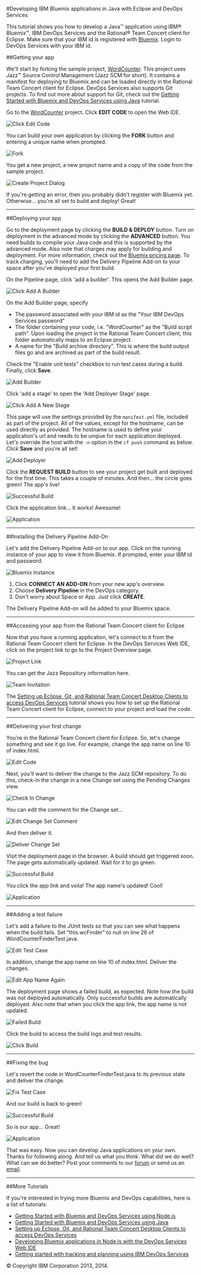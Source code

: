 #Developing IBM Bluemix applications in Java with Eclipse and DevOps Services

This tutorial shows you how to develop a Java&trade; application using IBM&reg; Bluemix&trade;, IBM DevOps Services and the Rational&reg; Team Concert client for Eclipse. 
Make sure that your IBM id is registered with [Bluemix](//bluemix.net). Login to DevOps Services with your IBM id.


##Getting your app

We'll start by forking the sample project, [WordCounter](https://hub.jazz.net/project/pskhadke/WordCounter/overview).
This project uses Jazz&trade; Source Control Management (Jazz SCM for short). It contains a manifest for deploying to Bluemix
and can be loaded directly in the Rational Team Concert client for Eclipse. DevOps Services also supports Git projects. To find out more
about support for Git, check out the
[Getting Started with Bluemix and DevOps Services using Java](/tutorials/jazzeditorjava) tutorial.

Go to the [WordCounter](https://hub.jazz.net/project/pskhadke/WordCounter/overview) project. Click **EDIT CODE** to
open the Web IDE.

![Click Edit Code](/tutorials/jazzrtc/images/click_edit_code.png "Click Edit Code")

You can build your own application by clicking the **FORK** button and entering a unique name when prompted.

![Fork](/tutorials/jazzrtc/images/fork.png "Fork")

You get a new project, a new project name and a copy of the code from the sample project.

![Create Project Dialog](/tutorials/jazzrtc/images/create_project.png "Create Project Dialog")

If you're getting an error, then you probably didn't register with Bluemix yet. Otherwise... you're all set to build and deploy!
Great!

---
##Deploying your app

Go to the deployment page by clicking the **BUILD & DEPLOY** button. Turn on deployment in the advanced mode by clicking the
**ADVANCED** button. You need builds to compile your Java code and this is supported by the advanced mode. Also note that
charges may apply for building and deployment. For more information, check out the [Bluemix pricing page](https://bluemix.net/#/pricing).
To track charging, you'll need to add the Delivery Pipeline Add-on to your space after you've deployed your first build.

On the Pipeline page, click 'add a builder'. This opens the Add Builder page.

![Click Add A Builder](/tutorials/jazzrtc/images/add_builder.png "Click add a builder")

On the Add Builder page, specify
	
* The password associated with your IBM id as the "Your IBM DevOps Services password"
* The folder containing your code, i.e. "WordCounter" as the "Build script path". Upon loading the project in the Rational Team Concert client, this folder
automatically maps to an Eclipse project.
* A name for the "Build archive directory". This is where the build output files go and are archived as part of the build result.

Check the "Enable unit tests" checkbox to run test cases during a build. Finally, click **Save**.

![Add Builder](/tutorials/jazzrtc/images/configure_builder.png "Add Builder")

Click 'add a stage' to open the 'Add Deployer Stage' page.

![Click Add A New Stage](/tutorials/jazzrtc/images/add_deployer.png "Click add a new stage")

This page will use the settings provided by the `manifest.yml` file, included as part of the project. All of the values,
except for the hostname, can be used directly as provided. The hostname is used to define your application's url and needs
to be unqiue for each application deployed. Let's override the host with the `-n` option in the `cf push` command as below.
Click **Save** and you're all set!

![Add Deployer](/tutorials/jazzrtc/images/configure_deployer.png "Add Deployer")

Click the **REQUEST BUILD** button to see your project get built and deployed for the first time. This takes a couple of
minutes. And then... the circle goes green! The app's live!

![Successful Build](/tutorials/jazzrtc/images/build1_success.png "Successful Build")

Click the application link... It works! Awesome!

![Application](/tutorials/jazzrtc/images/app.png "Application")

---
##Installing the Delivery Pipeline Add-On

Let's add the Delivery Pipeline Add-on to our app. Click on the running instance of your app to view it from Bluemix. If prompted, enter your IBM id and password. 

![Bluemix Instance](/tutorials/jazzrtc/images/running_instance.png "Bluemix Instance")

1. Click **CONNECT AN ADD-ON** from your new app's overview.
2. Choose **Delivery Pipeline** in the DevOps category.
3. Don't worry about Space or App. Just click **CREATE**.

The Delivery Pipeline Add-on will be added to your Bluemix space. 

---
##Accessing your app from the Rational Team Concert client for Eclipse

Now that you have a running application, let's connect to it from the Rational Team Concert client for Eclipse. In the DevOps Services Web IDE, click on the project link to go to the Project Overview page. 

![Project Link](/tutorials/jazzrtc/images/project_link.png "Project Link")

You can get the Jazz Repository information here. 

![Team Invitation](/tutorials/jazzrtc/images/team_invite.png "Team Invitation")

The [Setting up Eclipse, Git, and Rational Team Concert Desktop Clients to access DevOps Services](/tutorials/clients#working_with_a_jazz_scm_project) tutorial shows you how to
set up the Rational Team Concert client for Eclipse, connect to your project and load the code.						

---
##Delivering your first change

You're in the Rational Team Concert client for Eclipse. So, let's change something and see it go live. For example, change the app name on
line 10 of index.html.

![Edit Code](/tutorials/jazzrtc/images/edit_code.png "Edit Code")

Next, you'll want to deliver the change to the Jazz SCM repository. To do this, check-in the change in a new Change set
using the Pending Changes view.

![Check In Change](/tutorials/jazzrtc/images/checkin.png "Check In Change")

You can edit the comment for the Change set...

![Edit Change Set Comment](/tutorials/jazzrtc/images/edit_comment.png "Edit Change Set Comment")

And then deliver it. 

![Deliver Change Set](/tutorials/jazzrtc/images/deliver.png "Deliver Change Set")

Visit the deployment page in the browser. A build should get triggered soon. The page gets automatically updated. Wait for
it to go green.

![Successful Build](/tutorials/jazzrtc/images/build2_success.png "Successful Build")

You click the app link and voila! The app name's updated! Cool!

![Application](/tutorials/jazzrtc/images/app2.png "Application") 

---
##Adding a test failure

Let's add a failure to the JUnit tests so that you can see what happens when the build fails. Set "this.wcFinder" to null
on line 26 of WordCounterFinderTest.java.

![Edit Test Case](/tutorials/jazzrtc/images/edit_testcase.png "Edit Test Case")

In addition, change the app name on line 10 of index.html. Deliver the changes.

![Edit App Name Again](/tutorials/jazzrtc/images/edit_code_2.png "Edit App Name Again")

The deployment page shows a failed build, as expected. Note how the build was not deployed automatically. Only successful
builds are automatically deployed. Also note that when you click the app link, the app name is not updated. 

![Failed Build](/tutorials/jazzrtc/images/build3_failure.png "Failed Build")

Click the build to access the build logs and test results.

![Click Build](/tutorials/jazzrtc/images/build_log.png "Click Build")

---
##Fixing the bug

Let's revert the code in WordCounterFinderTest.java to its previous state and deliver the change.

![Fix Test Case](/tutorials/jazzrtc/images/fix_testcase.png "Fix Test Case")

And our build is back to green! 

![Successful Build](/tutorials/jazzrtc/images/build4_success.png "Successful Build")

So is our app... Great!

![Application](/tutorials/jazzrtc/images/app3.png "Application")
						
That was easy. Now you can develop Java applications on your own. Thanks for following along. And tell us what you think.
What did we do well? What can we do better? Post your comments to our [forum](https://www.ibmdw.net/answers?community=jazzhub)
or send us an [email](mailto:hub%40jazz.net).

---

##More Tutorials

If you're interested in trying more Bluemix and DevOps capabilities, here is a list of tutorials:

* [Getting Started with Bluemix and DevOps Services using Node.js](/tutorials/jazzeditor)
* [Getting Started with Bluemix and DevOps Services using Java](/tutorials/jazzeditorjava)
* [Setting up Eclipse, Git, and Rational Team Concert Desktop Clients to access DevOps Services](/tutorials/clients)
* [Developing Bluemix applications in Node.js with the DevOps Services Web IDE](/tutorials/jazzweb)
* [Getting started with tracking and planning using IBM DevOps Services](/tutorials/trackplan)			

&copy; Copyright IBM Corporation 2013, 2014.